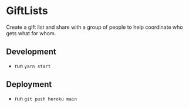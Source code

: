 # GiftLists

Create a gift list and share with a group of people to help coordinate who gets what for whom.

## Development

- run `yarn start`

## Deployment

- run `git push heroku main`
